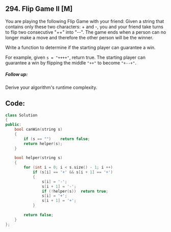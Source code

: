 ## 294. Flip Game II [M]
You are playing the following Flip Game with your friend: Given a string that contains only these two characters: + and -, you and your friend take turns to flip two consecutive "++" into "--". The game ends when a person can no longer make a move and therefore the other person will be the winner.

Write a function to determine if the starting player can guarantee a win.

For example, given `s = "++++"`, return true. The starting player can guarantee a win by flipping the middle `"++"` to become `"+--+"`.

##### Follow up:
Derive your algorithm's runtime complexity.

## Code:
```c++
class Solution 
{
public:
    bool canWin(string s) 
    {
        if (s == "")    return false;
        return helper(s);
    }
    
    bool helper(string s)
    {
        for (int i = 0; i < s.size() - 1; i ++)
            if (s[i] == '+' && s[i + 1] == '+')
            {
                s[i] = '-';
                s[i + 1] = '-';
                if (!helper(s))  return true;
                s[i] = '+';
                s[i + 1] = '+';
            }
        
        return false;
    }
};
```
